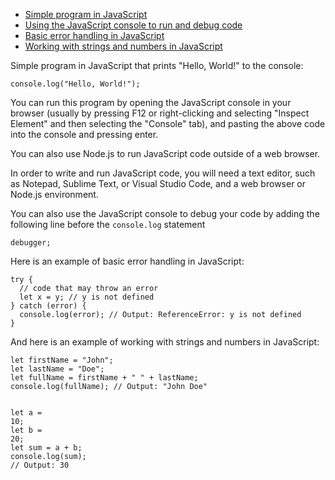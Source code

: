 - [Simple program in JavaScript](#Simple-program-in-JavaScript)
- [Using the JavaScript console to run and debug code](#Using-the-JavaScript-console-to-run-and-debug-code)
- [Basic error handling in JavaScript](#Basic-error-handling-in-JavaScript)
- [Working with strings and numbers in JavaScript](#Working-with-strings-and-numbers-in-JavaScript)

<div class="markdown prose w-full break-words dark:prose-invert dark"><p id="Simple-program-in-JavaScript">Simple program in JavaScript that prints "Hello, World!" to the console:</p><pre><div class="bg-black mb-4 rounded-md"><div class="p-4 overflow-y-auto"><code class="!whitespace-pre-wrap hljs language-javascript"><span class="hljs-variable language_">console</span>.<span class="hljs-title function_">log</span>(<span class="hljs-string">"Hello, World!"</span>);
</code></div></div></pre><p>You can run this program by opening the JavaScript console in your browser (usually by pressing F12 or right-clicking and selecting "Inspect Element" and then selecting the "Console" tab), and pasting the above code into the console and pressing enter.</p><p>You can also use Node.js to run JavaScript code outside of a web browser.</p><p>In order to write and run JavaScript code, you will need a text editor, such as Notepad, Sublime Text, or Visual Studio Code, and a web browser or Node.js environment.</p><p>You can also use the JavaScript console to debug your code by adding the following line before the <code>console.log</code> statement</p><pre><div class="bg-black mb-4 rounded-md"><div class="p-4 overflow-y-auto"><code class="!whitespace-pre-wrap hljs language-javascript"><span id="Using-the-JavaScript-console-to-run-and-debug-code" class="hljs-keyword">debugger</span>;
</code></div></div></pre><p id="Basic-error-handling-in-JavaScript">Here is an example of basic error handling in JavaScript:</p><pre><div class="bg-black mb-4 rounded-md"><div class="p-4 overflow-y-auto"><code class="!whitespace-pre-wrap hljs language-javascript"><span class="hljs-keyword">try</span> {
  <span class="hljs-comment">// code that may throw an error</span>
  <span class="hljs-keyword">let</span> x = y; <span class="hljs-comment">// y is not defined</span>
} <span class="hljs-keyword">catch</span> (error) {
  <span class="hljs-variable language_">console</span>.<span class="hljs-title function_">log</span>(error); <span class="hljs-comment">// Output: ReferenceError: y is not defined</span>
}
</code></div></div></pre><p id="Working-with-strings-and-numbers-in-JavaScript">And here is an example of working with strings and numbers in JavaScript:</p><pre><div class="bg-black mb-4 rounded-md"><div class="p-4 overflow-y-auto"><code class="!whitespace-pre-wrap hljs language-javascript"><span class="hljs-keyword">let</span> firstName = <span class="hljs-string">"John"</span>;
<span class="hljs-keyword">let</span> lastName = <span class="hljs-string">"Doe"</span>;
<span class="hljs-keyword">let</span> fullName = firstName + <span class="hljs-string">" "</span> + lastName;
<span class="hljs-variable language_">console</span>.<span class="hljs-title function_">log</span>(fullName); <span class="hljs-comment">// Output: "John Doe"</span>

<span class="hljs-keyword">let</span> a = <span class="hljs-number">10</span>;
<span class="hljs-keyword">let</span> b = <span class="hljs-number">20</span>;
<span class="hljs-keyword">let</span> sum = a + b;
<span class="hljs-variable language_">console</span>.<span class="hljs-title function_">log</span>(sum); <span class="hljs-comment">// Output: 30</span>
</code></div></div></pre></div>
